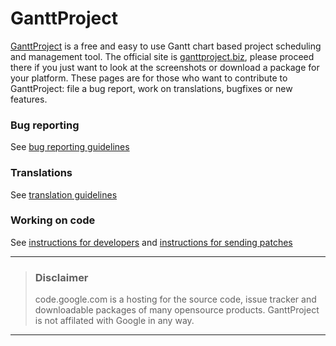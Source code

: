 # GanttProject #

[GanttProject](http://ganttproject.biz) is a free and easy to use Gantt chart based project scheduling and management tool.  The official site is [ganttproject.biz](http://ganttproject.biz), please proceed there if you just want to look at the screenshots or download a package for your platform. These pages are for those who want to contribute to GanttProject: file a bug report, work on translations, bugfixes or new features.

### Bug reporting ###

See [bug reporting guidelines](BugReportingGuidelines.md)

### Translations ###

See [translation guidelines](TranslationGuidelines.md)

### Working on code ###

See [instructions for developers](GP20ForDevelopers.md) and [instructions for sending patches](SendingPatches.md)



> 
---

> ### Disclaimer ###
> code.google.com is a hosting for the source code, issue tracker and downloadable packages of many opensource products. GanttProject is not affilated with Google in any way.
> 
---
